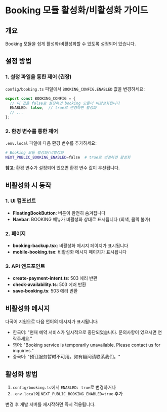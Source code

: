 # Booking 모듈 활성화/비활성화 가이드

## 개요
Booking 모듈을 쉽게 활성화/비활성화할 수 있도록 설정되어 있습니다.

## 설정 방법

### 1. 설정 파일을 통한 제어 (권장)
`config/booking.ts` 파일에서 `BOOKING_CONFIG.ENABLED` 값을 변경하세요:

```typescript
export const BOOKING_CONFIG = {
  // 이 값을 false로 설정하면 booking 모듈이 비활성화됩니다
  ENABLED: false,  // true로 변경하면 활성화
  // ...
};
```

### 2. 환경 변수를 통한 제어
`.env.local` 파일에 다음 환경 변수를 추가하세요:

```bash
# Booking 모듈 활성화/비활성화
NEXT_PUBLIC_BOOKING_ENABLED=false  # true로 변경하면 활성화
```

**참고**: 환경 변수가 설정되어 있으면 환경 변수 값이 우선됩니다.

## 비활성화 시 동작

### 1. UI 컴포넌트
- **FloatingBookButton**: 버튼이 완전히 숨겨집니다
- **Navbar**: BOOKING 메뉴가 비활성화 상태로 표시됩니다 (회색, 클릭 불가)

### 2. 페이지
- **booking-backup.tsx**: 비활성화 메시지 페이지가 표시됩니다
- **mobile-booking.tsx**: 비활성화 메시지 페이지가 표시됩니다

### 3. API 엔드포인트
- **create-payment-intent.ts**: 503 에러 반환
- **check-availability.ts**: 503 에러 반환  
- **save-booking.ts**: 503 에러 반환

## 비활성화 메시지
다국어 지원으로 다음 언어의 메시지가 표시됩니다:
- 한국어: "현재 예약 서비스가 일시적으로 중단되었습니다. 문의사항이 있으시면 연락주세요."
- 영어: "Booking service is temporarily unavailable. Please contact us for inquiries."
- 중국어: "预订服务暂时不可用。如有疑问请联系我们。"

## 활성화 방법
1. `config/booking.ts`에서 `ENABLED: true`로 변경하거나
2. `.env.local`에 `NEXT_PUBLIC_BOOKING_ENABLED=true` 추가

변경 후 개발 서버를 재시작하면 즉시 적용됩니다.






























